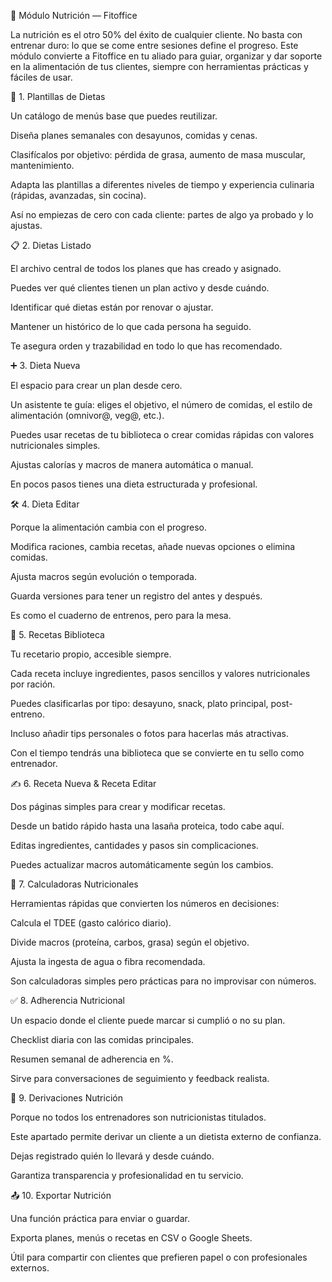 🥗 Módulo Nutrición — Fitoffice

La nutrición es el otro 50% del éxito de cualquier cliente. No basta con entrenar duro: lo que se come entre sesiones define el progreso. Este módulo convierte a Fitoffice en tu aliado para guiar, organizar y dar soporte en la alimentación de tus clientes, siempre con herramientas prácticas y fáciles de usar.

📑 1. Plantillas de Dietas

Un catálogo de menús base que puedes reutilizar.

Diseña planes semanales con desayunos, comidas y cenas.

Clasifícalos por objetivo: pérdida de grasa, aumento de masa muscular, mantenimiento.

Adapta las plantillas a diferentes niveles de tiempo y experiencia culinaria (rápidas, avanzadas, sin cocina).

Así no empiezas de cero con cada cliente: partes de algo ya probado y lo ajustas.

📋 2. Dietas Listado

El archivo central de todos los planes que has creado y asignado.

Puedes ver qué clientes tienen un plan activo y desde cuándo.

Identificar qué dietas están por renovar o ajustar.

Mantener un histórico de lo que cada persona ha seguido.

Te asegura orden y trazabilidad en todo lo que has recomendado.

➕ 3. Dieta Nueva

El espacio para crear un plan desde cero.

Un asistente te guía: eliges el objetivo, el número de comidas, el estilo de alimentación (omnivor@, veg@, etc.).

Puedes usar recetas de tu biblioteca o crear comidas rápidas con valores nutricionales simples.

Ajustas calorías y macros de manera automática o manual.

En pocos pasos tienes una dieta estructurada y profesional.

🛠️ 4. Dieta Editar

Porque la alimentación cambia con el progreso.

Modifica raciones, cambia recetas, añade nuevas opciones o elimina comidas.

Ajusta macros según evolución o temporada.

Guarda versiones para tener un registro del antes y después.

Es como el cuaderno de entrenos, pero para la mesa.

🍲 5. Recetas Biblioteca

Tu recetario propio, accesible siempre.

Cada receta incluye ingredientes, pasos sencillos y valores nutricionales por ración.

Puedes clasificarlas por tipo: desayuno, snack, plato principal, post-entreno.

Incluso añadir tips personales o fotos para hacerlas más atractivas.

Con el tiempo tendrás una biblioteca que se convierte en tu sello como entrenador.

✍️ 6. Receta Nueva & Receta Editar

Dos páginas simples para crear y modificar recetas.

Desde un batido rápido hasta una lasaña proteica, todo cabe aquí.

Editas ingredientes, cantidades y pasos sin complicaciones.

Puedes actualizar macros automáticamente según los cambios.

🔢 7. Calculadoras Nutricionales

Herramientas rápidas que convierten los números en decisiones:

Calcula el TDEE (gasto calórico diario).

Divide macros (proteína, carbos, grasa) según el objetivo.

Ajusta la ingesta de agua o fibra recomendada.

Son calculadoras simples pero prácticas para no improvisar con números.

✅ 8. Adherencia Nutricional

Un espacio donde el cliente puede marcar si cumplió o no su plan.

Checklist diaria con las comidas principales.

Resumen semanal de adherencia en %.

Sirve para conversaciones de seguimiento y feedback realista.

🤝 9. Derivaciones Nutrición

Porque no todos los entrenadores son nutricionistas titulados.

Este apartado permite derivar un cliente a un dietista externo de confianza.

Dejas registrado quién lo llevará y desde cuándo.

Garantiza transparencia y profesionalidad en tu servicio.

📤 10. Exportar Nutrición

Una función práctica para enviar o guardar.

Exporta planes, menús o recetas en CSV o Google Sheets.

Útil para compartir con clientes que prefieren papel o con profesionales externos.